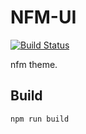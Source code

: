 # NFM-UI

[![Build Status][travis-image]][travis-url]

nfm theme.

## Build

```shell
npm run build
```

[travis-image]: https://img.shields.io/travis/LionHL/nfm-ui.svg?style=flat-square
[travis-url]: https://travis-ci.org/LionHL/nfm-ui